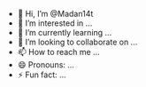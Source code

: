 - 👋 Hi, I’m @Madan14t
- 👀 I’m interested in ...
- 🌱 I’m currently learning ...
- 💞️ I’m looking to collaborate on ...
- 📫 How to reach me ...
- 😄 Pronouns: ...
- ⚡ Fun fact: ...

<!---
Madan14t/Madan14t is a ✨ special ✨ repository because its `README.md` (this file) appears on your GitHub profile.
You can click the Preview link to take a look at your changes.
--->
